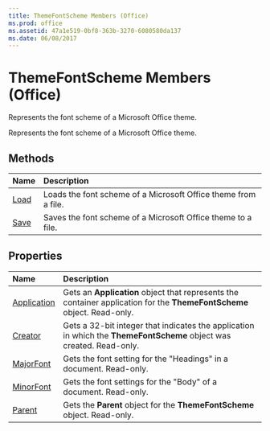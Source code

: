 ```yaml
---
title: ThemeFontScheme Members (Office)
ms.prod: office
ms.assetid: 47a1e519-0bf8-363b-3270-6080580da137
ms.date: 06/08/2017
---
```



# ThemeFontScheme Members (Office)
Represents the font scheme of a Microsoft Office theme.

Represents the font scheme of a Microsoft Office theme.


## Methods



|**Name**|**Description**|
|:-----|:-----|
|[Load](themefontscheme-load-method-office.md)|Loads the font scheme of a Microsoft Office theme from a file.|
|[Save](themefontscheme-save-method-office.md)|Saves the font scheme of a Microsoft Office theme to a file.|

## Properties



|**Name**|**Description**|
|:-----|:-----|
|[Application](themefontscheme-application-property-office.md)|Gets an  **Application** object that represents the container application for the **ThemeFontScheme** object. Read-only.|
|[Creator](themefontscheme-creator-property-office.md)|Gets a 32-bit integer that indicates the application in which the  **ThemeFontScheme** object was created. Read-only.|
|[MajorFont](themefontscheme-majorfont-property-office.md)|Gets the font setting for the "Headings" in a document. Read-only.|
|[MinorFont](themefontscheme-minorfont-property-office.md)|Gets the font settings for the "Body" of a document. Read-only.|
|[Parent](themefontscheme-parent-property-office.md)|Gets the  **Parent** object for the **ThemeFontScheme** object. Read-only.|

